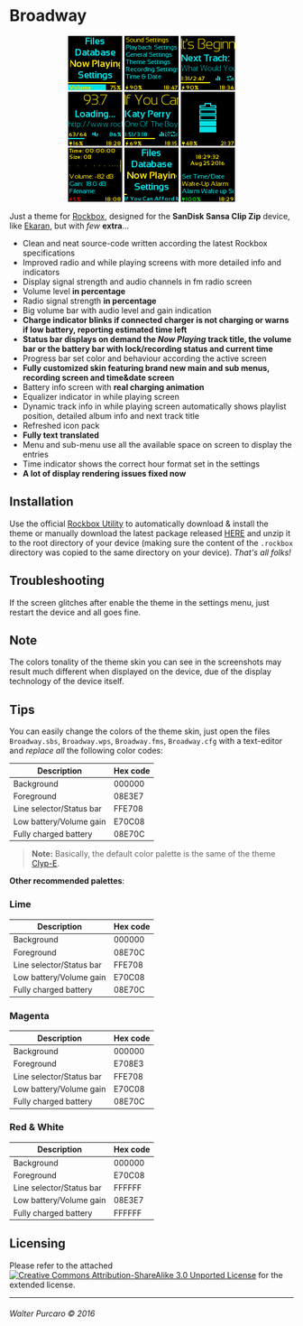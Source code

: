 Broadway
========

<p align="center">
<img src="/media/1.bmp" /> <img src="/media/2.bmp" /> <img src="/media/3.bmp" />
<br>
<img src="/media/4.bmp" /> <img src="/media/5.bmp" /> <img src="/media/6.bmp" />
<br>
<img src="/media/7.bmp" /> <img src="/media/8.bmp" /> <img src="/media/9.bmp" />
</p>

Just a theme for [Rockbox](http://www.rockbox.org/),
designed for the **SanDisk Sansa Clip Zip** device,
like [Ekaran](http://themes.rockbox.org/index.php?themeid=1762&target=sansaclipzip), but with *few* **extra**...

 - Clean and neat source-code written according the latest Rockbox specifications
 - Improved radio and while playing screens with more detailed info and indicators
 - Display signal strength and audio channels in fm radio screen
 - Volume level **in percentage**
 - Radio signal strength **in percentage**
 - Big volume bar with audio level and gain indication
 - **Charge indicator blinks if connected charger is not charging or warns if low battery, reporting estimated time left**
 - **Status bar displays on demand the *Now Playing* track title, the volume bar or the battery bar with lock/recording status and current time**
 - Progress bar set color and behaviour according the active screen
 - **Fully customized skin featuring brand new main and sub menus, recording screen and time&date screen**
 - Battery info screen with **real charging animation**
 - Equalizer indicator in while playing screen
 - Dynamic track info in while playing screen automatically shows playlist position, detailed album info and next track title
 - Refreshed icon pack
 - **Fully text translated**
 - Menu and sub-menu use all the available space on screen to display the entries
 - Time indicator shows the correct hour format set in the settings
 - **A lot of display rendering issues fixed now**


Installation
------------

Use the official [Rockbox Utility](http://www.rockbox.org/wiki/RockboxUtility#Download)
to automatically download & install the theme or
manually download the latest package released [HERE](https://github.com/vuolter/Broadway/releases)
and unzip it to the root directory of your device
(making sure the content of the `.rockbox` directory was copied to the same directory on your device).
*That's all folks!*


Troubleshooting
---------------

If the screen glitches after enable the theme in the settings menu,
just restart the device and all goes fine.


Note
----

The colors tonality of the theme skin you can see in the screenshots may result much different when displayed on the device,
due of the display technology of the device itself.


Tips
----

You can easily change the colors of the theme skin,
just open the files `Broadway.sbs`, `Broadway.wps`, `Broadway.fms`, `Broadway.cfg`
with a text-editor and *replace all* the following color codes:

Description              | Hex code
------------------------ | --------
Background               | 000000
Foreground               | 08E3E7
Line selector/Status bar | FFE708
Low battery/Volume gain  | E70C08
Fully charged battery    | 08E70C

> **Note:**
> Basically, the default color palette is the same of the theme [Clyp-E](http://themes.rockbox.org/index.php?themeid=2259&target=sansaclipzip).

**Other recommended palettes**:

### Lime

Description              | Hex code
------------------------ | --------
Background               | 000000
Foreground               | 08E70C
Line selector/Status bar | FFE708
Low battery/Volume gain  | E70C08
Fully charged battery    | 08E70C

### Magenta

Description              | Hex code
------------------------ | --------
Background               | 000000
Foreground               | E708E3
Line selector/Status bar | FFE708
Low battery/Volume gain  | E70C08
Fully charged battery    | 08E70C

### Red & White

Description              | Hex code
------------------------ | --------
Background               | 000000
Foreground               | E70C08
Line selector/Status bar | FFFFFF
Low battery/Volume gain  | 08E3E7
Fully charged battery    | FFFFFF


Licensing
---------

Please refer to the attached [![Creative Commons Attribution-ShareAlike 3.0 Unported License](https://licensebuttons.net/l/by-sa/3.0/80x15.png)](/LICENSE.md) for the extended license.


----------------------------
###### Walter Purcaro © 2016
